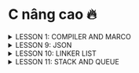 # C nâng cao 🔥
<details><summary>LESSON 1: COMPILER AND MARCO</summary>
<p>
 
## LESSON 1: COMPILER AND MARCO
### Quá trình biên dịch
Quy trình biên dịch là quá trình chuyển đổi ngôn ngữ bậc cao (NNBC) (C/C++, Pascal, Java,...) sang ngôn ngữ máy, để máy tính có thể hiểu và thực thi.
### Quá trình biên dịch gồm 4 giai đoạn
 >  - Giai đoàn tiền xử lý (Pre-processor)
 >  - Giai đoạn dịch NNBC sang Asembly (Compiler)
 >  - Giai đoạn dịch asembly sang ngôn ngữ máy (Asember)
 >  - Giai đoạn liên kết (Linker)
![Compiler_Marco (2)](https://github.com/DangTruongBT/advance-C/assets/103482832/62ae7186-a6a5-463e-8698-bd0b6aafef55)

#### *Pre-processor (Giai đoạn tiền xử lý):*
 - 1 Project được tạo ra từ nhiều file: `a.h, b.h, a.c, b.c` và file `main.c` sau quá trình tiền xử lý sẽ gọp tất cả các file thành 1 file duy nhất là file `main.i`.
 - Trong quá trình này sẽ chèn Header vào, triển khai Macro và xóa commment.
 - Lệnh trong CMD là: `gcc -E main.c -o main.i`.
   ![Screenshot 2024-03-08 101451](https://github.com/DangTruongBT/advance-C/assets/103482832/3682f5e3-5279-4215-aeda-d7f6543e23e6)
#### **3 việc xảy ra trong quá trình tiền xử lý**
 - `include` file header, có nghĩa là nội dung file sẽ được chèn vào vị trí mà mình chỉ định.
 - Xóa bỏ ghi chú (không ảnh hưởng đến dung lượng bộ nhớ và tốc độ xử lý chương trình)
 - Triển khai macro:
     - `Marco` là từ dùng để chỉ những thông tin được xử lý ở quá trình tiền xử lý (Pre-processor). Chia làm 3 nhóm chính:
         - `#include`
         - `#define`, `#undef`
         - `#if`, `#elif`, `#ifdef`, `#ifndef`
     - `#define`
         - Macro được định nghĩa bằng cách sử dụng chỉ thị tiền xử lý #define.
         - Nơi nào có tên Macro sẽ được thay thế bằng nội dung của macro đó.
         - Giảm lặp lại mã ,dễ bảo trì.
         - Ví dụ 1:
           ```c
           #include <stdio.h>

           // Định nghĩa hằng số Pi sử dụng #define
           #define PI 3.14
           int main() {
           // Sử dụng hằng số Pi trong chương trình
           double radius = 5.0;
           double area = PI * radius * radius;

           printf("Radius: %.2f\n", radius);
           printf("Area of the circle: %.2f\n", area);

           return 0;
           }

         - Ví dụ 2:
           ```c
           #include <stdio.h>

           // Định nghĩa macro để tìm số lớn hơn giữa hai số
           #define MAX(x, y) ((x) > (y) ? (x) : (y))

           int main() {
           int a = 10, b = 20;
    
           // Sử dụng macro để tìm số lớn hơn giữa a và b
           int maxNumber = MAX(a, b);

           printf("The bigger number between %d and %d is: %d\n", a, b, maxNumber);

           return 0;
           }
    - `#undef`
       - Chỉ thị `#undef` dùng để hủy định nghĩa của một macro đã được định nghĩa trước đó bằng `#define`
       - Nếu hai hoặc nhiều tệp tiêu đề có cùng tên macro, chúng có thể xung đột với nhau. Việc sử dụng các chỉ thị này giúp ngăn chặn các xung đột này.
       - Ví dụ:
         ```c
          #include <stdio.h>
          #include "nhietdo.c"
          #include "doam.c"
          // trong 2 file đều có macro lần lượt là:
          //#define cam_bien 10(nhietdo.c)
          //#define cam_bien 20(doam.c)

          int main(){
 	        #undef cam_bien
 	        #define cam_bien 40
         return 0;
         }
   - `#if`: Sử dụng để bắt đầu 1 điều kiện xử lý.Nếu đúng thì các dòng lệnh sau `#if` sẽ được biên dịch , sai sẽ bỏ qua đến khi gặp `#endif`.
   - `#elif`: Để thêm 1 ĐK mới khi #if hoặc `#elif` sai.
   - `#else`: Dùng khi không có ĐK nào đúng
   - `#ifdef`: Dùng để kiểm tra 1 macro định nghĩa hay chưa.Nếu định nghĩa rồi thì mã sau ifdef sẽ được biên dịch.
   - `#ifndef`: Dùng để kiểm tra 1 macro định nghĩa hay chưa.Nếu chưa định nghĩa thì mã sau `#ifndef` sẽ được biên dịch.Thường dùng để kiểm tra macro đó đã dc định nghĩa trong file nào chưa, kết thúc thì `#endif`
#### Mục đích tránh định nghĩa nhiều lần và xung đột
  - Ví dụ:
    ```c
    #ifndef __ABC_H
    #define __ABC_H

    int a = 10;

    #endif
 - Một số toán tử trong Marco:
   - Ví dụ
   
   ```c
   #include <stdio.h>

   #define STRINGIZE(x) #x
   #define DATA 40

   int main() {

    // Sử dụng toán tử #
    printf("The value is: %s\n", STRINGIZE(DATA));

    return 0;
   }
 - Variadic Marco: Là một dạng macro cho phép nhận một số lượng biến tham số có thể thay đổi.
    - Ví dụ

   ```c
   #include <stdio.h>

 	#define print_menu_item(...) \
 		do { \
 			const char *items[] = {__VA_ARGS__}; \
 			int n = sizeof(items) / sizeof(items[0]); \
 			for (int i = 0; i < n; i++) { \
 				print_menu_item(i + 1, items[i]); \
 			} \
 		} while (0)

 	#define case_option(number, function) \
 		case number: \
 			function(); \
 			break;

 	#define handle_option(option, ...) \
 		switch (option) { \
 			__VA_ARGS__ \
 			default: \
 				printf("Invalid option!\n"); \
 		}

 	void print_menu_item(int number, const char *item) {
 			printf("%d. %s\n", number, item);
 		}

 	void feature1() { printf("Feature 1 selected\n"); }
 	void feature2() { printf("Feature 2 selected\n"); }
 	void feature3() { printf("Feature 3 selected\n"); }
 	void feature4() { printf("Feature 4 selected\n"); }

 	int main() {
 		print_menu_item("Option 1", "Option 2", "Option 3", "Option 4", "Exit");

 		int option;
 		scanf("%d", &option);

 		handle_option(option,
 					case_option(1, feature1)
 					case_option(2, feature2)
 					case_option(3, feature3)
 					case_option(4, feature4)
 		)

 		return 0;
- Compiler (Giai đoạn dịch NNBC sang ngôn ngữ Assembly):
   - Quá trình này compiler sẽ biên dịch từ file `.i `sang file ngôn ngữ assembly là file `.s`
   - Dùng lệnh `gcc -S main.i -o main.s`
- Assembler (Giai đoạn dịch ngôn ngữ Assembly sang ngôn ngữ máy): compiler sẽ Biên dịch ngôn ngữ Assembly sang ngôn ngữ máy (0 và 1). Và tạo ra tệp tin Object `.o`
   - Dùng lệnh `gcc -c main.s -o main.o` để tạo ra file `.o`
- Linker (Giải đoạn liên kết):
   - 1 hoặc nhiều file.o sẽ được compiler liên kết lại 1 File `.exe`.
   - File này để hệ điều hành chạy
   - Dùng lệnh gcc  `main.o -o filename` để tạo ra tệp thực thi .



</p>
</details>

<details><summary>LESSON 9: JSON</summary>
<p>

</p>
</details>




<details><summary>LESSON 10: LINKER LIST</summary>
<p>
 
## LESSON 10: LINKER LIST

### Danh sách liên kết là gì?
Danh sách liên kết (Linker List): là một cấu trúc dữ liệu được sử dụng để lưu trữ các phần tử tương tự như mảng nhưng cớ nhiều điểm khác biệt

Có các loại danh sách liên kết:
   - Danh sách liên kết đơn
   - Danh sách liên kết đôi
   - Danh sách liên kết vòng
###  Tính chất

  - Danh sách liên kết có thể mở rộng và thu hẹp một cách linh hoạt
  - Phần tử cuối cùng trong DSLK trỏ vào `NULL` (con trỏ `NULL`)
  - Đây kà kiểu cấu trúc dữ liệu kiểu cấp phát động có nghĩa là còn bộ nhớ thì còn cấp phát được, cấp phát đến khi nào hết bộ nhớ thì thôi
         - Vùng nhớ cấp phát : `Heap`
  - Không lãng phí bộ nhớ nhưng cần thêm bộ nhớ để lưu phần con trỏ.
    
![Screenshot 2024-03-26 144050](https://github.com/DangTruongBT/advance-C/assets/103482832/339e04a6-e5d0-4a7d-a212-bc29dab43f6f)

Để quản lí danh sách liên kết cần 1 con trỏ Head

Ví dụ:

Phần link của node 1 sẽ lưu địa chỉ node 2 là 6, tương tự với các node tiếp theo cho đến node cuối cùng link địa chỉ `NULL`
 
>     - Phần data lưu giá trị node

>     - Phần link lưu địa chỉ của node kế tiếp.

#### Ưu điểm

  - Có thể mở rộng với độ phức tạp
  - Dễ mở rộng và thu hẹp kích thước
  - Có thể cấp phát số lượng lớn các node tùy vào bộ nhớ
      
#### Nhược điểm

- Khó khăn trong việc truy cập 1 phần tử ở vị trí bất kì (0(n))
- Khó khăn trong việc cài đặt
- Tốn thêm bộ nhớ cho phần tham chiếu bổ sung

### Cấu trúc một node của DSLK
 ```c 
    
              struct node {
              int data;
              struct node* next; //link
          };
```
**Giải thích ý nghĩa của cấu trúc node**

Node ở dây có phần tử dữ liệu là một số nguyên lưu ở data, ngoài ra nó còn có 1 phần con trỏ trỏ tới chính struct node. Phần này chính là địa chỉ của node tiếp theo của nó trong DSLK.

Như vậy mỗi node sẽ có dữ liệu của nó và có địa chỉ của node tiếp sau nó. Đối với con trỏ cuối cùng trong DSLK thì phần địa chỉ này sẽ là con trỏ `NULL`


*Mỗi node trong DSLK đều đưuọc cấp phát động*
#### a. Tạo một node mới 
```c
    struct node {
              int data;
              struct node* next; //link
          };
   node *Makenode(int value){
    node *newNode = (node*)malloc(sizeof(node));
    newNode -> data = value;
    newNode -> next = NULL;
   return newNode;
```
#### b. Kiểm tra danh sách có rõng hay không
```c
  bool empty(node **array)
     {
      	if( (*array) == NULL)
         	{
		          return true;
         	}
      	else
	        {
		         return false;
	        }
    }
```

#### c. Thêm một node vào đầu danh sách
```c
void push_front(node **array, int value)
{
	 node* temp;
    temp = Makenode(value); 
    if (*array == NULL)  
    {

        *array = temp;
    }
    else
    {
    	temp->next = *array;
    	*array = temp;
	   }
    
}
```
#### d. Thêm một node vào cuối danh sách
```c
void push_back(node** array, int value)
{
    node* temp;
    temp = Makenode(value); // khoi tao node
                              // temp = 0xa1

    
    if (*array == NULL)   // if array doesn't have any node yet
    {

        *array = temp;
    }
    else                // if array has some node
    {
        node* p = *array;          // use p instead of array because we are using pointer, use array will change the structure of linkedlist
        while (p->next != NULL) // which mean the current node is not the last node
        {
            p = p->next;    // check next node until it a last node

        }

        p->next = temp;     // change it next member point to address of new node have just create
    }
}
```
#### e. Xóa node đầu danh sách
```c
     void pop_front(node **array)
       {
          	if(*head == NULL) return;
	          node *temp = *array;
          	*array = (*array)->next;
          	free(temp);
       }

```

#### f. Xóa node cuối danh sách
```c
   void pop_back(node **array){
    if(*array == NULL) return; // DSLK rong
    if((*array)->next == NULL){
        free(*array);
        (*array) = NULL;
    }
    else{
        node *tmp = (*array);
        //Duyet den node thu 2 tu cuoi ve : tmp
        while(tmp->next->next != NULL){
            tmp = tmp->next;
        }
        //Luu lai node cuoi de giai phong
        node *delNode = tmp->next;
        //Cho node tmp => NULL
        tmp->next = NULL;
        //Giai phong node cuoi
        delete delNode;
    }
}

```

#### g. Lấy kích thước của danh sách
```c
int size(node *array)
{
    int count = 0;
	while(array != NULL)
	{
		count++;
		array = array->next;
	}
	printf("\n so phan tu trong danh sach %d", count);
        return count;
}

```
#### h. Thêm 1 node vào vị trí bất kì của danh sách
```c

```
</p>
</details>

<details><summary>LESSON 11: STACK AND QUEUE</summary>
<p>
	
# STACK AND QUEUE

## 1. STACK

 ###   Stack là gì?

   Một ngăn xếp là một cấu trúc dữ liệu trừu tượng (Abstract Data Type – viết tắt là ADT), hầu như được sử dụng trong hầu hết mọi ngôn ngữ lập trình. Đặt tên là ngăn xếp bởi vì nó hoạt động như một ngăn xếp trong đời sống thực, ví dụ như một cỗ bài hay một chồng đĩa, …

  Trong đời sống thực, ngăn xếp chỉ cho phép các hoạt động tại vị trí trên cùng của ngăn xếp. Ví dụ, chúng ta chỉ có thể đặt hoặc thêm một lá bài hay một cái đĩa vào trên cùng của ngăn xếp. Do đó, cấu trúc dữ liệu trừu tượng ngăn xếp chỉ cho phép các thao tác dữ liệu tại vị trí trên cùng. Tại bất cứ thời điểm nào, chúng ta chỉ có thể truy cập phần tử trên cùng của ngăn xếp.

  Đặc điểm này làm cho ngăn xếp trở thành cấu trúc dữ liệu dạng `LIFO`. `LIFO` là viết tắt của `Last-In-First-Out`. Ở đây, phần tử được đặt vào (được chèn, được thêm vào) cuối cùng sẽ được truy cập đầu tiên. Trong thuật ngữ ngăn xếp, hoạt động chèn được gọi là hoạt động `PUSH` và hoạt động xóa được gọi là hoạt động `POP`.
  
  ![Screenshot 2024-03-26 225502](https://github.com/DangTruongBT/advance-C/assets/103482832/81a46976-880c-4714-8aa3-339ec22b8cc0)

Một ngăn xếp có thể được triển khai theo phương thức của Mảng (Array), Cấu trúc (Struct), Con trỏ (Pointer) và Danh sách liên kết (Linked List). Ngăn xếp có thể là ở dạng kích cỡ cố định hoặc ngăn xếp có thể thay đổi kích cỡ.

Bên dưới sẽ sẽ triển khai ngăn xếp bằng danh sách liên kết:

 ###  Các hoạt động cơ bản trên cấu trúc dữ liệu ngăn xếp

  - Push(): Đẩy 1 phần tử dữ liệu vào trong ngăn xếp

  - Pop(): Lấy 1 phần tử dữ liệu ra khỏi ngăn xếp

  - Top(): Lấy 1 phần tử trên cùng của ngăng xếp.

  - Is_Full(): Kiểm tra xem ngăn xếp đã đầy chưa

  - Is_Empty(): Kiểm tra xem ngăn xếp có trống hay không.
#### Định nghĩa 1 Stack

```c
typedef struct Stack {
    int* items; // mảng chứa các giá trị trong ngăn xếp
    int size;   // kích thước của mảng đó
    int top;   // giá trị của phần tử trên cùng
} Stack;
```
#### Hoạt động khởi tạo 1 ngăn xếp
```c
void initialize( Stack *stack, int size) {
    stack->items = (int*) malloc(sizeof(int) * size); //cấp phát động 1 mảng chứa các giá trị
    stack->size = size; // truyền vào kích thước mong muốn
    stack->top = -1; // gắn giá trị trên cùng bằng -1
}
```

#### Hoạt động Is_Full() trong cấu trúc dữ liệu ngăn xếp

```c
int Is_Full( Stack stack) {
    return stack.top == stack.size - 1;
}
```

#### Hoạt động Is_Empty() trong cấu trúc dữ liệu ngăn xếp

```c
int Is_Empty( Stack stack) {
    return stack.top == -1;
}
```

#### Hoạt động Push() trong cấu trúc dữ liệu ngăn xếp

```c
void Push( Stack *stack, int value) {
    if (!is_full(*stack)) {
        stack->items[++stack->top] = value;
    } else {
        printf("Stack overflow\n");
    }
}
```

#### Hoạt động Pop() trong cấu trúc dữ liệu ngăn xếp

```c
int Pop( Stack *stack) {
    if (!is_empty(*stack)) {
        return stack->items[stack->top--];
    } else {
        printf("Stack underflow\n");
        return -1;
    }
}
```

#### Hoạt động Top() trong cấu trúc dữ liệu ngăn xếp

```c
int Top( Stack stack) {
    if (!is_empty(stack)) {
        return stack.items[stack.top];
    } else {
        printf("Stack is empty\n");
        return -1;
    }
}
```
EX

```c
#include <stdio.h>
#include <stdlib.h>

typedef struct Stack {
    int* items;
    int size;
    int top;
} Stack;

void initialize( Stack *stack, int size) {
    stack->items = (int*) malloc(sizeof(int) * size);
    stack->size = size;
    stack->top = -1;
}

int is_empty( Stack stack) {
    return stack.top == -1;
}

int is_full( Stack stack) {
    return stack.top == stack.size - 1;
}

void push( Stack *stack, int value) {
    if (!is_full(*stack)) {
        stack->items[++stack->top] = value;
    } else {
        printf("Stack overflow\n");
    }
}

int pop( Stack *stack) {
    if (!is_empty(*stack)) {
        return stack->items[stack->top--];
    } else {
        printf("Stack underflow\n");
        return -1;
    }
}

int top( Stack stack) {
    if (!is_empty(stack)) {
        return stack.items[stack.top];
    } else {
        printf("Stack is empty\n");
        return -1;
    }
}

int main() {
    Stack stack1;
    initialize(&stack1, 5);


    push(&stack1, 10);
    push(&stack1, 20);
    push(&stack1, 30);
    push(&stack1, 40);
    push(&stack1, 50);
    push(&stack1, 60);

    printf("Top element: %d\n", top(stack1));

    printf("Pop element: %d\n", pop(&stack1));
    printf("Pop element: %d\n", pop(&stack1));

    printf("Top element: %d\n", top(stack1));

    return 0;
}
```
## 1. QUEUE

 ###   Queue là gì?
 
 Hàng đợi (Queue) là một cấu trúc dữ liệu trừu tượng, là một cái gì đó tương tự như hàng đợi trong đời sống hàng ngày (xếp hàng).

 ![image](https://github.com/DangTruongBT/advance-C/assets/103482832/db2eb110-db9d-416c-9257-07313fe7f26d)

  Khác với ngăn xếp, hàng đợi là mở ở cả hai đầu. Một đầu luôn luôn được sử dụng để chèn dữ liệu vào (hay còn gọi là sắp vào hàng) và đầu kia được sử dụng để xóa dữ liệu (rời hàng). Cấu trúc dữ liệu hàng đợi tuân theo phương pháp First-In-First-Out, tức là dữ liệu được nhập vào đầu tiên sẽ được truy cập đầu tiên.

  Trong đời sống thực chúng ta có rất nhiều ví dụ về hàng đợi, chẳng hạn như hàng xe ô tô trên đường một chiều (đặc biệt là khi tắc xe), trong đó xe nào vào đầu tiên sẽ thoát ra đầu tiên. Một vài ví dụ khác là xếp hàng học sinh, xếp hàng mua vé, …

  Tương tự như cấu trúc dữ liệu ngăn xếp, thì cấu trúc dữ liệu hàng đợi cũng có thể được triển khai bởi sử dụng Mảng (Array), Danh sách liên kết (Linked List), Con trỏ (Pointer) và Cấu trúc (Struct).

  Bên dưới sẽ sẽ triển khai hàng đợi bằng danh sách liên kết:

  #### Các hoạt động cơ bản trên cấu trúc dữ liệu hàng đợi

  - enqueue(): Thêm 1 phần tử dữ liệu vào trong hàng đợi

  - dequeue(): Xóa 1 phần tử từ hàng đợi

  - Front(): lấy phần tử ở đầu hàng đợi, mà không xóa phần tử này.

  - Is_Full(): Kiểm tra xem hàng đợi đã đầy chưa

  - Is_Empty(): Kiểm tra xem hàng đợi có trống hay không.

EX:

```c
#include <stdio.h>
#include <stdlib.h>


typedef struct Queue {
    int* items;
    int size;
    int front, rear;
} Queue;

void initialize(Queue *queue, int size) 
{
    queue->items = (int*) malloc(sizeof(int)* size);
    queue->front = -1;
    queue->rear = -1;
    queue->size = size;
}

int is_empty(Queue queue) {
    return queue.front == -1;
}

int is_full(Queue queue) {
    return (queue.rear + 1) % queue.size == queue.front;
}

void enqueue(Queue *queue, int value) {
    if (!is_full(*queue)) {
        if (is_empty(*queue)) {
            queue->front = queue->rear = 0;
        } else {
            queue->rear = (queue->rear + 1) % queue->size;
        }
        queue->items[queue->rear] = value;
    } else {
        printf("Queue overflow\n");
    }
}

int dequeue(Queue *queue) {
    if (!is_empty(*queue)) {
        int dequeued_value = queue->items[queue->front];
        if (queue->front == queue->rear) {
            queue->front = queue->rear = -1;
        } else {
            queue->front = (queue->front + 1) % queue->size;
        }
        return dequeued_value;
    } else {
        printf("Queue underflow\n");
        return -1;
    }
}

int front(Queue queue) {
    if (!is_empty(queue)) {
        return queue.items[queue.front];
    } else {
        printf("Queue is empty\n");
        return -1;
    }
}

int main() {
    Queue queue;
    initialize(&queue, 3);

    enqueue(&queue, 10);
    enqueue(&queue, 20);
    enqueue(&queue, 30);

    printf("Front element: %d\n", front(queue));

    printf("Dequeue element: %d\n", dequeue(&queue));
    printf("Dequeue element: %d\n", dequeue(&queue));

    printf("Front element: %d\n", front(queue));

    enqueue(&queue, 40);
    enqueue(&queue, 50);
    printf("Dequeue element: %d\n", dequeue(&queue));
    printf("Front element: %d\n", front(queue));

    return 0;
}
```


</p>
</details>







